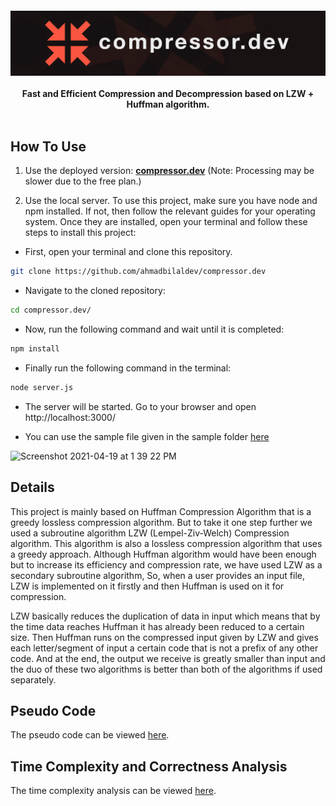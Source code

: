 <h4 align="center">
        <img src="https://github.com/ahmadbilaldev/compressor.dev/blob/master/public/img/compressor.jpg" alt="compressor.dev" />
    <br>
    <br> 
 Fast and Efficient Compression and Decompression based on LZW + Huffman algorithm. 
<br>
</br>


## How To Use 

1. Use the deployed version: [**compressor.dev**](https://compressor-dev.herokuapp.com/) (Note: Processing may be slower due to the free plan.)

2. Use the local server. To use this project, make sure you have node and npm installed. If not, then follow the relevant guides for your operating system. Once they are installed, open your terminal and follow these steps to install this project:

- First, open your terminal and clone this repository. 
```sh
git clone https://github.com/ahmadbilaldev/compressor.dev
```

- Navigate to the cloned repository: 
```sh
cd compressor.dev/
```

- Now, run the following command and wait until it is completed: 
```sh
npm install
```

- Finally run the following command in the terminal: 
```sh
node server.js
```

- The server will be started. Go to your browser and open http://localhost:3000/

- You can use the sample file given in the sample folder [here](https://github.com/ahmadbilaldev/compressor.dev/tree/master/sample)

<img width="837" alt="Screenshot 2021-04-19 at 1 39 22 PM" src="https://user-images.githubusercontent.com/19692245/115207052-aaafd500-a114-11eb-86b8-fc6839a80026.png">

## Details

This project is mainly based on Huffman Compression Algorithm that is a greedy lossless compression algorithm. But to take it one step further we used a subroutine algorithm LZW (Lempel-Ziv-Welch) Compression algorithm. This algorithm is also a lossless compression algorithm that uses a greedy approach. Although Huffman algorithm would have been enough but to increase its efficiency and compression rate, we have used LZW as a secondary subroutine algorithm, So, when a user provides an input file, LZW is implemented on it firstly and then Huffman is used on it for compression.

LZW basically reduces the duplication of data in input which means that by the time data reaches Huffman it has already been reduced to a certain size. Then Huffman runs on the compressed input given by LZW and gives each letter/segment of input a certain code that is not a prefix of any other code. And at the end, the output we receive is greatly smaller than input and the duo of these two algorithms is better than both of the algorithms if used separately.


## Pseudo Code

The pseudo code can be viewed [here](/algo/pseudo.md).

## Time Complexity and Correctness Analysis

The time complexity analysis can be viewed [here](/algo/timeComplexity.md).

